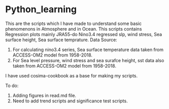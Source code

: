 # Python_learning
This are the scripts which I have made to understand some basic phenomenons in Atmosphere and in Ocean. This scripts contains Regression plots mainly JRA55-do Nino3.4 regressed slp, wind stress, Sea surface height, Sea surface temprature.
Data Source:
1. For calculating nino3.4 series, Sea surface temperature data taken from ACCESS-OM2 model from 1958-2018.
2. For Sea level pressure, wind stress and sea surafce height, sst data also taken from ACCESS-OM2 model from 1958-2018.

I have used cosima-cookbook as a base for making my scripts.

To do:
1. Adding figures in read.md file.
2. Need to add trend scripts and significance test scripts.
